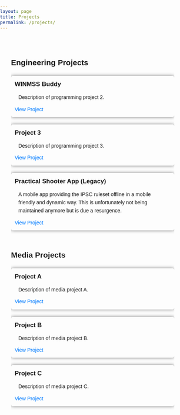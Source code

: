 ```yaml
---
layout: page
title: Projects
permalink: /projects/
---
```


<style>
  body {
    font-family: Arial, sans-serif;
    line-height: 1.6;
    margin: 0;
    padding: 0;
  }
  .container {
    max-width: 800px;
    margin: 20px auto;
    padding: 20px;
  }
  .content {
    display: flex;
    flex-wrap: wrap;
    justify-content: space-between;
  }
  .column {
    flex: 1;
    margin: 0 10px;
    min-width: 300px;
  }
  .column ul {
    list-style-type: none;
    padding: 0;
  }
  .column ul li {
    box-shadow: 0 0 10px rgba(0, 0, 0, 0.5);
    margin: 20px 0;
    padding: 10px;
    border-radius: 5px;
  }
  .project-title {
    font-weight: bold;
    font-size: 1.2em;
  }
  .project-description {
    margin: 10px;
    text-align: left;
  }
  .project-link a {
    color: #007BFF;
    text-decoration: none;
  }
  .project-link a:hover {
    text-decoration: underline;
  }
  @media (max-width: 600px) {
    .column {
      flex: 100%;
      margin: 0;
    }
  }
</style>

<div class="container">
  <div class="content">
    <div class="column">
      <h2>Engineering Projects</h2>
      <ul>
        <li>
          <div class="project-title">WINMSS Buddy</div>
          <div class="project-description">Description of programming project 2.</div>
          <div class="project-link"><a href="http://example.com/project2">View Project</a></div>
        </li>
        <li>
          <div class="project-title">Project 3</div>
          <div class="project-description">Description of programming project 3.</div>
          <div class="project-link"><a href="http://example.com/project3">View Project</a></div>
        </li>
        <li>
          <div class="project-title">Practical Shooter App (Legacy)</div>
          <div class="project-description">A mobile app providing the IPSC ruleset offline in a mobile friendly and dynamic way. This is unfortunately not being maintained anymore but is due a resurgence.</div>
          <div class="project-link"><a href="https://apkpure.com/the-practical-shooter-app/com.barneymcgrew.practicalshooterapp/download/2.7">View Project</a></div>
        </li>
      </ul>
    </div>
    <div class="column">
      <h2>Media Projects</h2>
      <ul>
        <li>
          <div class="project-title">Project A</div>
          <div class="project-description">Description of media project A.</div>
          <div class="project-link"><a href="http://example.com/projectA">View Project</a></div>
        </li>
        <li>
          <div class="project-title">Project B</div>
          <div class="project-description">Description of media project B.</div>
          <div class="project-link"><a href="http://example.com/projectB">View Project</a></div>
        </li>
        <li>
          <div class="project-title">Project C</div>
          <div class="project-description">Description of media project C.</div>
          <div class="project-link"><a href="http://example.com/projectC">View Project</a></div>
        </li>
      </ul>
    </div>
  </div>
</div>
